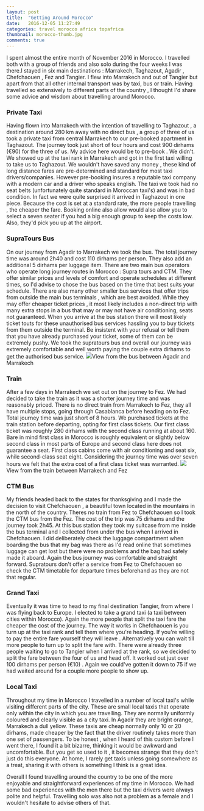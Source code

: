 ```yaml
---
layout: post
title:  "Getting Around Morocco"
date:   2016-12-05 11:27:49
categories: travel morocco africa topafrica
thumbnail: morocco-thumb.jpg
comments: true
---
```


I spent almost the entire month of November 2016 in Morocco. I travelled both with a group of friends and also solo during the four weeks I was there.I stayed in six main destinations : Marrakech, Taghazout, Agadir , Chefchaouen , Fez and Tangier.  I flew into Marrakech and out of Tangier but apart from that all other internal transport was by taxi, bus or train. Having travelled so extensively to different parts of the country , I thought I'd share some advice and wisdom about travelling around Morocco.

<h3 class='post-sub-heading'>Private Taxi</h3>
Having flown into Marrakech with the intention of travelling to Taghazout , a destination around 280 km away with no direct bus , a group of three of us took a private taxi from central Marrakech to our pre-booked apartment in Taghazout. The journey took just short of four hours and cost 900 dirhams (€90) for the three of us. My advice here would be to pre-book . We didn't. We showed up at the taxi rank in Marrakech and got in the first taxi willing to take us to Taghazout. We wouldn't have saved any money ,  these kind of long distance fares are pre-determined and standard for most taxi drivers/companies. However pre-booking insures a reputable taxi company with a modern car and a driver who speaks english. The taxi we took had no seat belts (unfortunately quite standard in Moroccan taxi's) and was in bad condition. In fact we were quite surprised it arrived in Taghazout in one piece. Because the cost is set at a standard rate, the more people travelling , the cheaper the fare. Booking online also allow would also allow you to select a seven seater if you had a big enough group to keep the costs low. Also, they'd pick you up at the airport.

<h3 class='post-sub-heading'>SupraTours Bus</h3>

On our journey from Agadir to Marrakech we took the bus. The total journey time was around 2h40 and cost 110 dirhams per person. They also add an additional 5 dirhams per luggage item. There are two main bus operators who operate long journey routes in Morocco : Supra tours and CTM. They offer similar prices and levels of comfort and operate schedules at different times, so I'd advise to chose the bus based on the time that best suits your schedule. There are also many other smaller bus services that offer trips from outside the main bus terminals , which are best avoided. While they may offer cheaper ticket prices , it most likely includes a non-direct trip with many extra stops in a bus that may or may not have air conditioning, seats not guaranteed. When you arrive at the bus station there will most likely ticket touts for these unauthorised bus services hassling you to buy tickets from them outside the terminal. Be insistent with your refusal or tell them that you have already purchased your ticket, some of them can be extremely pushy. We took the supratours bus and overall our journey was extremely comfortable and well worth paying the couple extra dirhams to get the authorised bus service.
<img class="post-image" src="{{baseurl}}/assets/morocco1.jpg"/><span class='tagline'>View from the bus between Agadir and Marrakech</span>

<h3 class='post-sub-heading'>Train</h3>
After a few days in Marrakech we set out on the journey to Fez. We had decided to take the train as it was a shorter journey time and was reasonably priced. There is no direct train from Marrakech to Fez, they all have multiple stops, going through Casablanca before heading on to Fez. Total journey time was just short of 8 hours. We purchased tickets at the train station before departing, opting for first class tickets. Our first class ticket was roughly 280 dirhams with the second class running at about 160. Bare in mind first class in Morocco is roughly equivalent or slightly below second class in most parts of Europe and second class here does not guarantee a seat. First class cabins come with air conditioning and seat six, while second-class seat eight. Considering the journey time was over seven hours we felt that the extra cost of a first class ticket was warranted.
<img class="post-image" src="{{baseurl}}/assets/morocco2.jpg"/><span class='tagline'>View from the train between Marrakech and Fez</span>


<h3 class='post-sub-heading'>CTM Bus</h3>
My friends headed back to the states for thanksgiving and I made the decision to visit Chefchaouen , a beautiful town located in the mountains in the north of the country. Theres no train from Fez to Chefchaouen so I took the CTM bus from the Fez. The cost of the trip was 75 dirhams and the journey took 2h45. At this bus station they took my suitcase from me inside the bus terminal and I collected from under the bus when I arrived in Chefchaouen. I did deliberately check the luggage compartment when boarding the bus that my bag was there as I'd read online that sometimes luggage can get lost but there were no problems and the bag had safely made it aboard. Again the bus journey was comfortable and straight forward. Supratours don't offer a service from Fez to Chefchaouen so check the CTM timetable for departure times beforehand as they are not that regular.

<h3 class='post-sub-heading'>Grand Taxi</h3>
Eventually it was time to head to my final destination Tangier, from where I was flying back to Europe. I elected to take a grand taxi (a taxi between cities within Morocco). Again the more people that split the taxi fare the cheaper the cost of the journey. The way it works in Chefchaouen is you turn up at the taxi rank and tell them where you're heading. If you're willing to pay the entire fare yourself they will leave . Alternatively you can wait till more people to turn up to split the fare with. There were already three people waiting to go to Tangier when I arrived at the rank, so we decided to split the fare between the four of us and head off. It worked out just over 100 dirhams per person (€10) . Again we could've gotten it down to 75 if we had waited around for a couple more people to show up.

<h3 class='post-sub-heading'>Local Taxi</h3>
Throughout my time in Morocco I travelled in a number of local taxi's while visiting different parts of the city. These are small local taxis that operate only within the city in which you are travelling. They are normally uniformly coloured and clearly visible as a city taxi. In Agadir they are bright orange, Marrakech a dull yellow. These taxis are cheap normally only 10 or 20 dirhams, made cheaper by the fact that the driver routinely takes more than one set of passengers. To be honest , when I heard of this custom before I went there,  I found it a bit bizarre, thinking it would be awkward and uncomfortable. But you get so used to it , it becomes strange that they don't just do this everyone. At home, I rarely get taxis unless going somewhere as a treat, sharing it with others is something I think is a great idea.

Overall I found travelling around the country to be one of the more enjoyable and straightforward experiences of my time in Morocco. We had some bad experiences with the men there but the taxi drivers were always polite and helpful. Travelling solo was also not a problem as a female and I wouldn't hesitate to advise others of that.